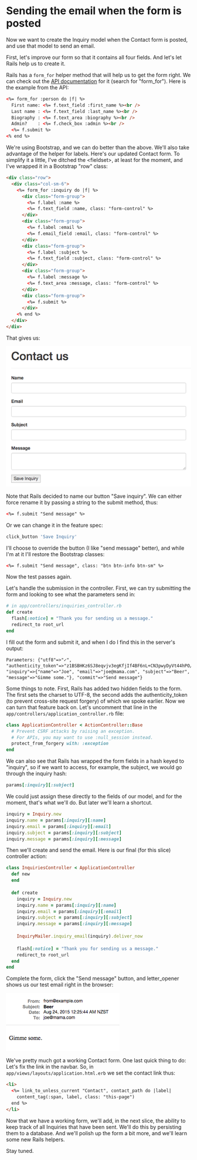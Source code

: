 # Sending the email when the form is posted

Now we want to create the Inquiry model when the Contact form is posted, and use that model to send an email.

First, let's improve our form so that it contains all four fields. And let's let Rails help us to create it.

Rails has a `form_for` helper method that will help us to get the form right. We can check out the [API documentation](http://api.rubyonrails.org/v4.2.3/) for it (search for "form_for"). Here is the example from the API:

```html
<%= form_for :person do |f| %>
  First name: <%= f.text_field :first_name %><br />
  Last name : <%= f.text_field :last_name %><br />
  Biography : <%= f.text_area :biography %><br />
  Admin?    : <%= f.check_box :admin %><br />
  <%= f.submit %>
<% end %>
```

We're using Bootstrap, and we can do better than the above. We'll also take advantage of the helper for labels. Here's our updated Contact form. To simplify it a little, I've ditched the &lt;fieldset&gt;, at least for the moment, and I've wrapped it in a Bootstrap "row" class:

```html
<div class="row">
  <div class="col-sm-6">
    <%= form_for :inquiry do |f| %>
      <div class="form-group">
        <%= f.label :name %>
        <%= f.text_field :name, class: "form-control" %>
      </div>
      <div class="form-group">
        <%= f.label :email %>
        <%= f.email_field :email, class: "form-control" %>
      </div>
      <div class="form-group">
        <%= f.label :subject %>
        <%= f.text_field :subject, class: "form-control" %>
      </div>
      <div class="form-group">
        <%= f.label :message %>
        <%= f.text_area :message, class: "form-control" %>
      </div>
      <div class="form-group">
        <%= f.submit %>
      </div>
    <% end %>
  </div>
</div>
```

That gives us:

![Contact form](/images/contact-form.png)

Note that Rails decided to name our button "Save inquiry". We can either force rename it by passing a string to the submit method, thus:

```html
<%= f.submit "Send message" %>
```

Or we can change it in the feature spec:

```ruby
click_button 'Save Inquiry'

```

I'll choose to override the button (I like "send message" better), and while I'm at it I'll restore the Bootstrap classes:

```html
<%= f.submit "Send message", class: "btn btn-info btn-sm" %>
```

Now the test passes again.

Let's handle the submission in the controller. First, we can try submitting the form and looking to see what the parameters send in:

```ruby
# in app/controllers/inquiries_controller.rb
def create
  flash[:notice] = "Thank you for sending us a message."
  redirect_to root_url
end
```

I fill out the form and submit it, and when I do I find this in the server's output:

```
Parameters: {"utf8"=>"✓", "authenticity_token"=>"z1BSBHKz6SJ8eqvjv3egKfjIf4BF6nL+CN3pwyDyVt44hPO/mweiJDXZZHI9fYvygreLpV+4QJwyEGEwABjlFA==", "inquiry"=>{"name"=>"Joe", "email"=>"joe@mama.com", "subject"=>"Beer", "message"=>"Gimme some."}, "commit"=>"Send message"}
```

Some things to note. First, Rails has added two hidden fields to the form. The first sets the charset to UTF-8, the second adds the authenticity_token (to prevent cross-site request forgery) of which we spoke earlier. Now we can turn that feature back on. Let's uncomment that line in the `app/controllers/application_controller.rb` file:

```ruby
class ApplicationController < ActionController::Base
  # Prevent CSRF attacks by raising an exception.
  # For APIs, you may want to use :null_session instead.
  protect_from_forgery with: :exception
end
```

We can also see that Rails has wrapped the form fields in a hash keyed to "inquiry", so if we want to access, for example, the subject, we would go through the inquiry hash:

```ruby
params[:inquiry][:subject]
```

We could just assign these directly to the fields of our model, and for the moment, that's what we'll do. But later we'll learn a shortcut.

```ruby
inquiry = Inquiry.new
inquiry.name = params[:inquiry][:name]
inquiry.email = params[:inquiry][:email]
inquiry.subject = params[:inquiry][:subject]
inquiry.message = params[:inquiry][:message]
```

Then we'll create and send the email. Here is our final (for this slice) controller action:

```ruby
class InquiriesController < ApplicationController
  def new
  end

  def create
    inquiry = Inquiry.new
    inquiry.name = params[:inquiry][:name]
    inquiry.email = params[:inquiry][:email]
    inquiry.subject = params[:inquiry][:subject]
    inquiry.message = params[:inquiry][:message]

    InquiryMailer.inquiry_email(inquiry).deliver_now

    flash[:notice] = "Thank you for sending us a message."
    redirect_to root_url
  end
end
```

Complete the form, click the "Send message" button, and letter_opener shows us our test email right in the browser:

![Test contact form email](/images/test-email.png)

We've pretty much got a working Contact form. One last quick thing to do: Let's fix the link in the navbar. So, in `app/views/layouts/application.html.erb` we set the contact link thus:

```html
<li>
  <%= link_to_unless_current "Contact", contact_path do |label|
    content_tag(:span, label, class: "this-page")
  end %>
</li>
```

Now that we have a working form, we'll add, in the next slice, the ability to keep track of all Inquiries that have been sent. We'll do this by persisting them to a database. And we'll polish up the form a bit more, and we'll learn some new Rails helpers.

Stay tuned.

